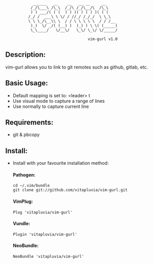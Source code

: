 
		        ______   __    __   __ __     __         
		       /_/\___\ /\_\  /_/\ /_/\__/\  /\_\        
		       ) ) ___/( ( (  ) ) )) ) ) ) )( ( (        
		      /_/ /  ___\ \ \/ / //_/ /_/_/  \ \_\       
		      \ \ \_/\__\\ \  / / \ \ \ \ \  / / /__     
		       )_)  \/ _/( (__) )  )_) ) \ \( (_____(    
		       \_\____/   \/__\/   \_\/ \_\/ \/_____/    

       		 						    vim-gurl v1.0																						


## Description:
vim-gurl allows you to link to git remotes such as github, gitlab, etc.

## Basic Usage:
  - Default mapping is set to: \<leader\> t
  - Use visual mode to capture a range of lines
  - Use normally to capture current line

## Requirements:
  - git & pbcopy

## Install:
  - Install with your favourite installation method:

	#### Pathogen:

	```
	cd ~/.vim/bundle
	git clone git://github.com/vitapluvia/vim-gurl.git
	```

	#### VimPlug:

	```
	Plug 'vitapluvia/vim-gurl'
	```

	#### Vundle:
	```
	Plugin 'vitapluvia/vim-gurl'
	```
	
	#### NeoBundle:
	
	```
	NeoBundle 'vitapluvia/vim-gurl'
	```
